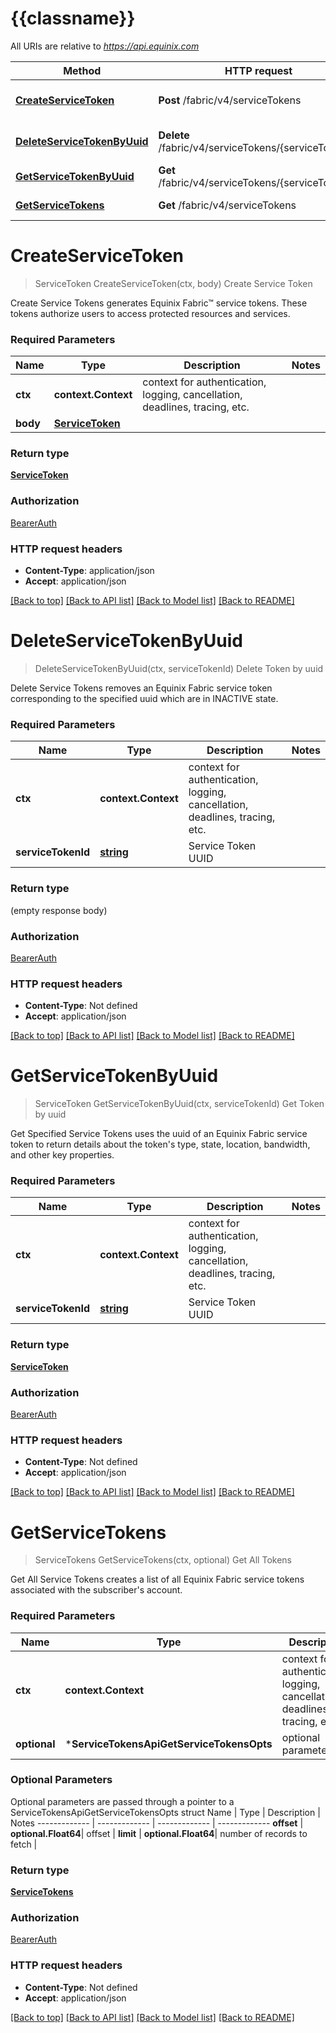 # {{classname}}

All URIs are relative to *https://api.equinix.com*

Method | HTTP request | Description
------------- | ------------- | -------------
[**CreateServiceToken**](ServiceTokensApi.md#CreateServiceToken) | **Post** /fabric/v4/serviceTokens | Create Service Token
[**DeleteServiceTokenByUuid**](ServiceTokensApi.md#DeleteServiceTokenByUuid) | **Delete** /fabric/v4/serviceTokens/{serviceTokenId} | Delete Token by uuid
[**GetServiceTokenByUuid**](ServiceTokensApi.md#GetServiceTokenByUuid) | **Get** /fabric/v4/serviceTokens/{serviceTokenId} | Get Token by uuid
[**GetServiceTokens**](ServiceTokensApi.md#GetServiceTokens) | **Get** /fabric/v4/serviceTokens | Get All Tokens

# **CreateServiceToken**
> ServiceToken CreateServiceToken(ctx, body)
Create Service Token

Create Service Tokens generates Equinix Fabric™ service tokens. These tokens authorize users to access protected resources and services.

### Required Parameters

Name | Type | Description  | Notes
------------- | ------------- | ------------- | -------------
 **ctx** | **context.Context** | context for authentication, logging, cancellation, deadlines, tracing, etc.
  **body** | [**ServiceToken**](ServiceToken.md)|  | 

### Return type

[**ServiceToken**](ServiceToken.md)

### Authorization

[BearerAuth](../README.md#BearerAuth)

### HTTP request headers

 - **Content-Type**: application/json
 - **Accept**: application/json

[[Back to top]](#) [[Back to API list]](../README.md#documentation-for-api-endpoints) [[Back to Model list]](../README.md#documentation-for-models) [[Back to README]](../README.md)

# **DeleteServiceTokenByUuid**
> DeleteServiceTokenByUuid(ctx, serviceTokenId)
Delete Token by uuid

Delete Service Tokens removes an Equinix Fabric service token corresponding to the specified uuid which are in INACTIVE state.

### Required Parameters

Name | Type | Description  | Notes
------------- | ------------- | ------------- | -------------
 **ctx** | **context.Context** | context for authentication, logging, cancellation, deadlines, tracing, etc.
  **serviceTokenId** | [**string**](.md)| Service Token UUID | 

### Return type

 (empty response body)

### Authorization

[BearerAuth](../README.md#BearerAuth)

### HTTP request headers

 - **Content-Type**: Not defined
 - **Accept**: application/json

[[Back to top]](#) [[Back to API list]](../README.md#documentation-for-api-endpoints) [[Back to Model list]](../README.md#documentation-for-models) [[Back to README]](../README.md)

# **GetServiceTokenByUuid**
> ServiceToken GetServiceTokenByUuid(ctx, serviceTokenId)
Get Token by uuid

Get Specified Service Tokens uses the uuid of an Equinix Fabric service token to return details about the token's type, state, location, bandwidth, and other key properties.

### Required Parameters

Name | Type | Description  | Notes
------------- | ------------- | ------------- | -------------
 **ctx** | **context.Context** | context for authentication, logging, cancellation, deadlines, tracing, etc.
  **serviceTokenId** | [**string**](.md)| Service Token UUID | 

### Return type

[**ServiceToken**](ServiceToken.md)

### Authorization

[BearerAuth](../README.md#BearerAuth)

### HTTP request headers

 - **Content-Type**: Not defined
 - **Accept**: application/json

[[Back to top]](#) [[Back to API list]](../README.md#documentation-for-api-endpoints) [[Back to Model list]](../README.md#documentation-for-models) [[Back to README]](../README.md)

# **GetServiceTokens**
> ServiceTokens GetServiceTokens(ctx, optional)
Get All Tokens

Get All Service Tokens creates a list of all Equinix Fabric service tokens associated with the subscriber's account.

### Required Parameters

Name | Type | Description  | Notes
------------- | ------------- | ------------- | -------------
 **ctx** | **context.Context** | context for authentication, logging, cancellation, deadlines, tracing, etc.
 **optional** | ***ServiceTokensApiGetServiceTokensOpts** | optional parameters | nil if no parameters

### Optional Parameters
Optional parameters are passed through a pointer to a ServiceTokensApiGetServiceTokensOpts struct
Name | Type | Description  | Notes
------------- | ------------- | ------------- | -------------
 **offset** | **optional.Float64**| offset | 
 **limit** | **optional.Float64**| number of records to fetch | 

### Return type

[**ServiceTokens**](ServiceTokens.md)

### Authorization

[BearerAuth](../README.md#BearerAuth)

### HTTP request headers

 - **Content-Type**: Not defined
 - **Accept**: application/json

[[Back to top]](#) [[Back to API list]](../README.md#documentation-for-api-endpoints) [[Back to Model list]](../README.md#documentation-for-models) [[Back to README]](../README.md)

